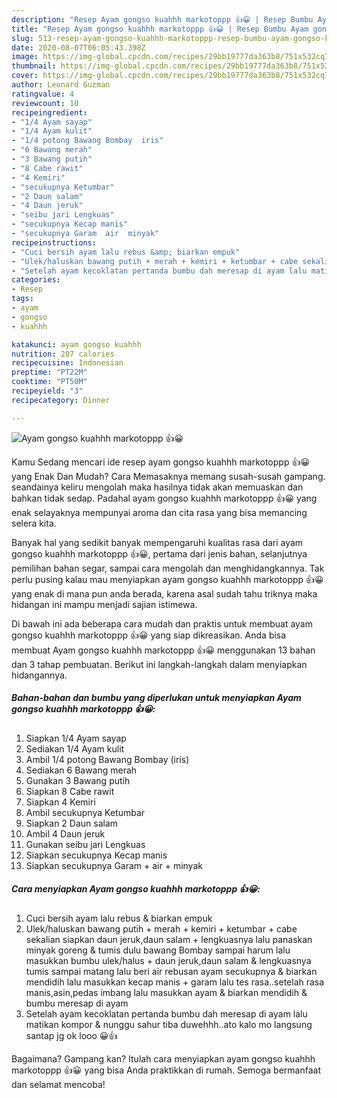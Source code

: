 ```yaml
---
description: "Resep Ayam gongso kuahhh markotoppp 👍😀 | Resep Bumbu Ayam gongso kuahhh markotoppp 👍😀 Yang Enak Banget"
title: "Resep Ayam gongso kuahhh markotoppp 👍😀 | Resep Bumbu Ayam gongso kuahhh markotoppp 👍😀 Yang Enak Banget"
slug: 513-resep-ayam-gongso-kuahhh-markotoppp-resep-bumbu-ayam-gongso-kuahhh-markotoppp-yang-enak-banget
date: 2020-08-07T06:05:43.398Z
image: https://img-global.cpcdn.com/recipes/29bb19777da363b8/751x532cq70/ayam-gongso-kuahhh-markotoppp-👍😀-foto-resep-utama.jpg
thumbnail: https://img-global.cpcdn.com/recipes/29bb19777da363b8/751x532cq70/ayam-gongso-kuahhh-markotoppp-👍😀-foto-resep-utama.jpg
cover: https://img-global.cpcdn.com/recipes/29bb19777da363b8/751x532cq70/ayam-gongso-kuahhh-markotoppp-👍😀-foto-resep-utama.jpg
author: Leonard Guzman
ratingvalue: 4
reviewcount: 10
recipeingredient:
- "1/4 Ayam sayap"
- "1/4 Ayam kulit"
- "1/4 potong Bawang Bombay  iris"
- "6 Bawang merah"
- "3 Bawang putih"
- "8 Cabe rawit"
- "4 Kemiri"
- "secukupnya Ketumbar"
- "2 Daun salam"
- "4 Daun jeruk"
- "seibu jari Lengkuas"
- "secukupnya Kecap manis"
- "secukupnya Garam  air  minyak"
recipeinstructions:
- "Cuci bersih ayam lalu rebus &amp; biarkan empuk"
- "Ulek/haluskan bawang putih + merah + kemiri + ketumbar + cabe sekalian siapkan daun jeruk,daun salam + lengkuasnya lalu panaskan minyak goreng &amp; tumis dulu bawang Bombay sampai harum lalu masukkan bumbu ulek/halus + daun jeruk,daun salam &amp; lengkuasnya tumis sampai matang lalu beri air rebusan ayam secukupnya &amp; biarkan mendidih lalu masukkan kecap manis + garam lalu tes rasa..setelah rasa manis,asin,pedas imbang lalu masukkan ayam &amp; biarkan mendidih &amp; bumbu meresap di ayam"
- "Setelah ayam kecoklatan pertanda bumbu dah meresap di ayam lalu matikan kompor &amp; nunggu sahur tiba duwehhh..ato kalo mo langsung santap jg ok looo 😀👍"
categories:
- Resep
tags:
- ayam
- gongso
- kuahhh

katakunci: ayam gongso kuahhh 
nutrition: 207 calories
recipecuisine: Indonesian
preptime: "PT22M"
cooktime: "PT50M"
recipeyield: "3"
recipecategory: Dinner

---
```



![Ayam gongso kuahhh markotoppp 👍😀](https://img-global.cpcdn.com/recipes/29bb19777da363b8/751x532cq70/ayam-gongso-kuahhh-markotoppp-👍😀-foto-resep-utama.jpg)

Kamu Sedang mencari ide resep ayam gongso kuahhh markotoppp 👍😀 yang Enak Dan Mudah? Cara Memasaknya memang susah-susah gampang. seandainya keliru mengolah maka hasilnya tidak akan memuaskan dan bahkan tidak sedap. Padahal ayam gongso kuahhh markotoppp 👍😀 yang enak selayaknya mempunyai aroma dan cita rasa yang bisa memancing selera kita.

Banyak hal yang sedikit banyak mempengaruhi kualitas rasa dari ayam gongso kuahhh markotoppp 👍😀, pertama dari jenis bahan, selanjutnya pemilihan bahan segar, sampai cara mengolah dan menghidangkannya. Tak perlu pusing kalau mau menyiapkan ayam gongso kuahhh markotoppp 👍😀 yang enak di mana pun anda berada, karena asal sudah tahu triknya maka hidangan ini mampu menjadi sajian istimewa.




Di bawah ini ada beberapa cara mudah dan praktis untuk membuat ayam gongso kuahhh markotoppp 👍😀 yang siap dikreasikan. Anda bisa membuat Ayam gongso kuahhh markotoppp 👍😀 menggunakan 13 bahan dan 3 tahap pembuatan. Berikut ini langkah-langkah dalam menyiapkan hidangannya.

<!--inarticleads1-->

##### Bahan-bahan dan bumbu yang diperlukan untuk menyiapkan Ayam gongso kuahhh markotoppp 👍😀:

1. Siapkan 1/4 Ayam sayap
1. Sediakan 1/4 Ayam kulit
1. Ambil 1/4 potong Bawang Bombay  (iris)
1. Sediakan 6 Bawang merah
1. Gunakan 3 Bawang putih
1. Siapkan 8 Cabe rawit
1. Siapkan 4 Kemiri
1. Ambil secukupnya Ketumbar
1. Siapkan 2 Daun salam
1. Ambil 4 Daun jeruk
1. Gunakan seibu jari Lengkuas
1. Siapkan secukupnya Kecap manis
1. Siapkan secukupnya Garam + air + minyak




<!--inarticleads2-->

##### Cara menyiapkan Ayam gongso kuahhh markotoppp 👍😀:

1. Cuci bersih ayam lalu rebus &amp; biarkan empuk
1. Ulek/haluskan bawang putih + merah + kemiri + ketumbar + cabe sekalian siapkan daun jeruk,daun salam + lengkuasnya lalu panaskan minyak goreng &amp; tumis dulu bawang Bombay sampai harum lalu masukkan bumbu ulek/halus + daun jeruk,daun salam &amp; lengkuasnya tumis sampai matang lalu beri air rebusan ayam secukupnya &amp; biarkan mendidih lalu masukkan kecap manis + garam lalu tes rasa..setelah rasa manis,asin,pedas imbang lalu masukkan ayam &amp; biarkan mendidih &amp; bumbu meresap di ayam
1. Setelah ayam kecoklatan pertanda bumbu dah meresap di ayam lalu matikan kompor &amp; nunggu sahur tiba duwehhh..ato kalo mo langsung santap jg ok looo 😀👍




Bagaimana? Gampang kan? Itulah cara menyiapkan ayam gongso kuahhh markotoppp 👍😀 yang bisa Anda praktikkan di rumah. Semoga bermanfaat dan selamat mencoba!
